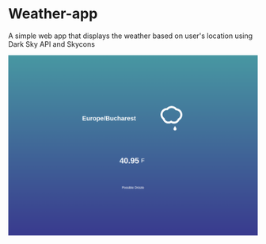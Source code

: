 # Weather-app
A simple web app that displays the weather based on user's location using Dark Sky API and Skycons

<img src="https://github.com/RobertStancu/Weather-app/blob/master/Screenshot.png" alt="screenshot" width="600"/>


